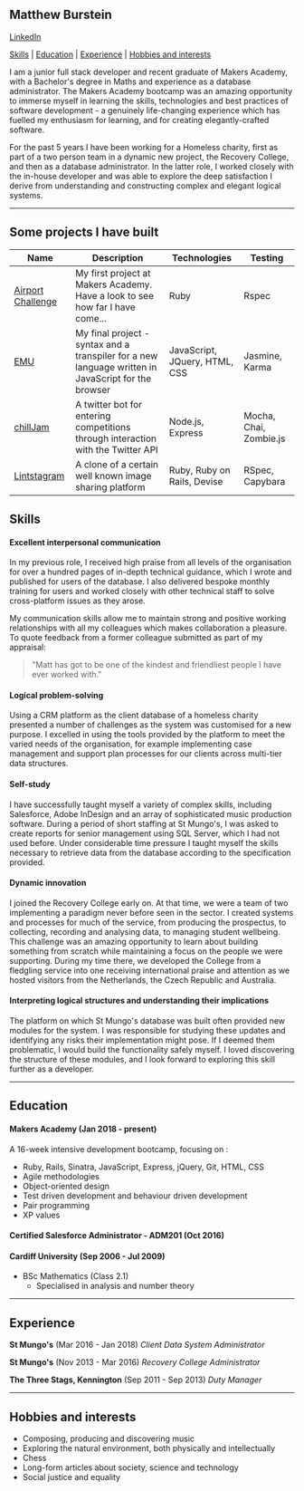 ## Matthew Burstein

[LinkedIn](https://www.linkedin.com/in/matthew-burstein)

[Skills](#skills) | [Education](#education) | [Experience](#experience) | [Hobbies and interests](#hobbies)

I am a junior full stack developer and recent graduate of Makers Academy, with a Bachelor's degree in Maths and experience as a database administrator. The Makers Academy bootcamp was an amazing opportunity to immerse myself in learning the skills,  technologies and best practices of software development - a genuinely life-changing experience which has fuelled my enthusiasm for learning, and for creating elegantly-crafted software.

For the past 5 years I have been working for a Homeless charity, first as part of a two person team in a dynamic new project, the Recovery College, and then as a database administrator. In the latter role, I worked closely with the in-house developer and was able to explore the deep satisfaction I derive from understanding and constructing complex and elegant logical systems.

---

## Some projects I have built

|Name|Description|Technologies|Testing|
|----|-----------|------------|-------|
|[Airport Challenge](https://github.com/MatthewBurstein/airport_challenge)|My first project at Makers Academy. Have a look to see how far I have come...|Ruby| Rspec|
|[EMU](https://github.com/MatthewBurstein/emu)   |My final project - syntax and a transpiler for a new language written in JavaScript for the browser|JavaScript, JQuery, HTML, CSS|Jasmine, Karma|
|[chillJam](https://github.com/MatthewBurstein/chillJam)|A twitter bot for entering competitions through interaction with the Twitter API|Node.js, Express|Mocha, Chai, Zombie.js|
|[Lintstagram](https://github.com/MatthewBurstein/Lintstagram)|A clone of a certain well known image sharing platform|Ruby, Ruby on Rails, Devise|RSpec, Capybara|


## <a name="skills">Skills</a>

#### Excellent interpersonal communication

In my previous role, I received high praise from all levels of the organisation for over a hundred pages of in-depth technical guidance, which I wrote and published for users of the database. I also delivered bespoke monthly training for users and worked closely with other technical staff to solve cross-platform issues as they arose.

My communication skills allow me to maintain strong and positive working relationships with all my colleagues which makes collaboration a pleasure. To quote feedback from a former colleague submitted as part of my appraisal:

>"Matt has got to be one of the kindest and friendliest people I have ever worked with."

#### Logical problem-solving

Using a CRM platform as the client database of a homeless charity presented a number of challenges as the system was customised for a new purpose. I excelled in using the tools provided by the platform to meet the varied needs of the organisation, for example implementing case management and support plan processes for our clients across multi-tier data structures.

#### Self-study

I have successfully taught myself a variety of complex skills, including Salesforce, Adobe InDesign and an array of sophisticated music production software. During a period of short staffing at St Mungo's, I was asked to create reports for senior management using SQL Server, which I had not used before. Under considerable time pressure I taught myself the skills necessary to retrieve data from the database according to the specification provided.

#### Dynamic innovation

I joined the Recovery College early on. At that time, we were a team of two implementing a paradigm never before seen in the sector. I created systems and processes for much of the service, from producing the prospectus, to collecting, recording and analysing data, to managing student wellbeing. This challenge was an amazing opportunity to learn about building something from scratch while maintaining a focus on the people we were supporting. During my time there, we developed the College from a fledgling service into one receiving international praise and attention as we hosted visitors from the Netherlands, the Czech Republic and Australia.

#### Interpreting logical structures and understanding their implications

The platform on which St Mungo's database was built often provided new modules for the system. I was responsible for studying these updates and identifying any risks their implementation might pose. If I deemed them problematic, I would build the functionality safely myself. I loved discovering the structure of these modules, and I look forward to exploring this skill further as a developer.

---

## <a name="education">Education</a>

#### Makers Academy (Jan 2018 - present)
A 16-week intensive development bootcamp, focusing on :
* Ruby, Rails, Sinatra, JavaScript, Express, jQuery, Git, HTML, CSS
* Agile methodologies
* Object-oriented design
* Test driven development and behaviour driven development
* Pair programming
* XP values

#### Certified Salesforce Administrator - ADM201 (Oct 2016)

#### Cardiff University (Sep 2006 - Jul 2009)

- BSc Mathematics (Class 2.1)
  - Specialised in analysis and number theory

---

## <a name="experience">Experience</a>

**St Mungo's** (Mar 2016 - Jan 2018)
*Client Data System Administrator*

**St Mungo's** (Nov 2013 - Mar 2016)
*Recovery College Administrator*

**The Three Stags, Kennington** (Sep 2011 - Sep 2013)
*Duty Manager*

---

## <a name="hobbies">Hobbies and interests</a>

- Composing, producing and discovering music
- Exploring the natural environment, both physically and intellectually
- Chess
- Long-form articles about society, science and technology
- Social justice and equality
